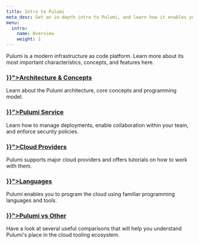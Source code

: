 ```yaml
---
title: Intro to Pulumi
meta_desc: Get an in-depth intro to Pulumi, and learn how it enables you to program the cloud.
menu:
  intro:
    name: Overview
    weight: 1
---
```


Pulumi is a modern infrastructure as code platform. Learn more about its most important characteristics, concepts, and features here.

<div class="md:flex flex-row mt-6 mb-6">
    <div class="w-1/2 border-solid border-t-2 border-gray-200">
        <h3 class="no-anchor pt-4"><a href="{{< relref "concepts" >}}"><i class="fas fa-book pr-2"></i>Architecture & Concepts</a></h3>
        <p>Learn about the Pulumi architecture, core concepts and programming model.</p>
    </div>
    <div class="w-1/2 border-solid ml-4 border-t-2 border-gray-200">
        <h3 class="no-anchor pt-4"><a href="{{< relref "pulumi-service" >}}"><i class="far fa-window-maximize pr-2"></i>Pulumi Service</a></h3>
        <p>Learn how to manage deployments, enable collaboration within your team, and enforce security policies.</p>
    </div>
</div>
<div class="md:flex flex-row mt-6 mb-6">
    <div class="w-1/2 border-solid border-t-2 border-gray-200">
        <h3 class="no-anchor pt-4"><a href="{{< ref "/registry" >}}"><i class="fas fa-cloud pr-2"></i>Cloud Providers</a></h3>
        <p>Pulumi supports major cloud providers and offers tutorials on how to work with them.</p>
    </div>
    <div class="w-1/2 border-solid ml-4 border-t-2 border-gray-200">
        <h3 class="no-anchor pt-4"><a href="{{< relref "languages" >}}"><i class="fas fa-keyboard pr-2"></i>Languages</a></h3>
        <p>Pulumi enables you to program the cloud using familiar programming languages and tools.</p>
    </div>
</div>
<div class="md:flex flex-row mt-6 mb-6">
    <div class="w-1/2 border-solid border-t-2 border-gray-200">
        <h3 class="no-anchor pt-4"><a href="{{< relref "vs" >}}"><i class="fas fa-greater-than pr-2"></i>Pulumi vs Other</a></h3>
        <p>Have a look at several useful comparisons that will help you understand Pulumi's place in the cloud tooling ecosystem.</p>
    </div>
</div>
